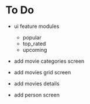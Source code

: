 # To Do

- ui feature modules
  - popular
  - top_rated
  - upcoming

- add movie categories screen
- add movies grid screen
- add movies details
- add person screen
